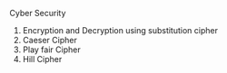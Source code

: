 Cyber Security 
1. Encryption and Decryption using substitution cipher
2. Caeser Cipher
3. Play fair Cipher
4. Hill Cipher
   
